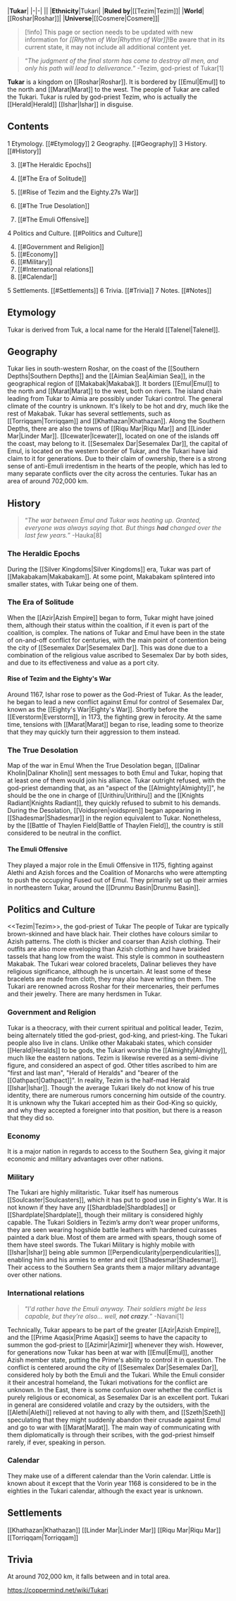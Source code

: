 |**Tukar**|
|-|-|
||
|**Ethnicity**|Tukari|
|**Ruled by**|[[Tezim\|Tezim]]|
|**World**|[[Roshar\|Roshar]]|
|**Universe**|[[Cosmere\|Cosmere]]|

> [!info] This page or section needs to be updated with new information for *[[Rhythm of War\|Rhythm of War]]*!Be aware that in its current state, it may not include all additional content yet.

>“*The judgment of the final storm has come to destroy all men, and only his path will lead to deliverance.*”
\-Tezim, god-priest of Tukar[1]


**Tukar** is a kingdom on [[Roshar\|Roshar]]. It is bordered by [[Emul\|Emul]] to the north and [[Marat\|Marat]] to the west. The people of Tukar are called the Tukari.
Tukar is ruled by god-priest Tezim, who is actually the [[Herald\|Herald]] [[Ishar\|Ishar]] in disguise.

## Contents

1 Etymology. [[#Etymology]] 
2 Geography. [[#Geography]] 
3 History. [[#History]] 

3. [[#The Heraldic Epochs]] 
3. [[#The Era of Solitude]] 

3. [[#Rise of Tezim and the Eighty.27s War]] 


3. [[#The True Desolation]] 

3. [[#The Emuli Offensive]] 




4 Politics and Culture. [[#Politics and Culture]] 

4. [[#Government and Religion]] 
4. [[#Economy]] 
4. [[#Military]] 
4. [[#International relations]] 
4. [[#Calendar]] 


5 Settlements. [[#Settlements]] 
6 Trivia. [[#Trivia]] 
7 Notes. [[#Notes]] 


## Etymology
Tukar is derived from Tuk, a local name for the Herald [[Talenel\|Talenel]].

## Geography
Tukar lies in south-western Roshar, on the coast of the [[Southern Depths\|Southern Depths]] and the [[Aimian Sea\|Aimian Sea]], in the geographical region of [[Makabak\|Makabak]]. It borders [[Emul\|Emul]] to the north and [[Marat\|Marat]] to the west, both on rivers. The island chain leading from Tukar to Aimia are possibly under Tukari control. The general climate of the country is unknown. It's likely to be hot and dry, much like the rest of Makabak.
Tukar has several settlements, such as [[Torriqqam\|Torriqqam]] and [[Khathazan\|Khathazan]]. Along the Southern Depths, there are also the towns of [[Riqu Mar\|Riqu Mar]] and [[Linder Mar\|Linder Mar]]. [[Icewater\|Icewater]], located on one of the islands off the coast, may belong to it. [[Sesemalex Dar\|Sesemalex Dar]], the capital of Emul, is located on the western border of Tukar, and the Tukari have laid claim to it for generations. Due to their claim of ownership, there is a strong sense of anti-Emuli irredentism in the hearts of the people, which has led to many separate conflicts over the city across the centuries.
Tukar has an area of around 702,000 km.

## History
>“*The war between Emul and Tukar was heating up. Granted, everyone was always saying that. But things **had** changed over the last few years.*”
\-Hauka[8]


### The Heraldic Epochs
During the [[Silver Kingdoms\|Silver Kingdoms]] era, Tukar was part of [[Makabakam\|Makabakam]]. At some point, Makabakam splintered into smaller states, with Tukar being one of them.

### The Era of Solitude
When the [[Azir\|Azish Empire]] began to form, Tukar might have joined them, although their status within the coalition, if it even is part of the coalition, is complex.
The nations of Tukar and Emul have been in the state of on-and-off conflict for centuries, with the main point of contention being the city of [[Sesemalex Dar\|Sesemalex Dar]]. This was done due to a combination of the religious value ascribed to Sesemalex Dar by both sides, and due to its effectiveness and value as a port city.

#### Rise of Tezim and the Eighty's War
Around 1167, Ishar rose to power as the God-Priest of Tukar. As the leader, he began to lead a new conflict against Emul for control of Sesemalex Dar, known as the [[Eighty's War\|Eighty's War]]. Shortly before the [[Everstorm\|Everstorm]], in 1173, the fighting grew in ferocity. At the same time, tensions with [[Marat\|Marat]] began to rise, leading some to theorize that they may quickly turn their aggression to them instead.

### The True Desolation
  Map of the war in Emul
When the True Desolation began, [[Dalinar Kholin\|Dalinar Kholin]] sent messages to both Emul and Tukar, hoping that at least one of them would join his alliance. Tukar outright refused, with the god-priest demanding that, as an "aspect of the [[Almighty\|Almighty]]", he should be the one in charge of [[Urithiru\|Urithiru]] and the [[Knights Radiant\|Knights Radiant]], they quickly refused to submit to his demands.
During the Desolation, [[Voidspren\|voidspren]] began appearing in [[Shadesmar\|Shadesmar]] in the region equivalent to Tukar. Nonetheless, by the [[Battle of Thaylen Field\|Battle of Thaylen Field]], the country is still considered to be neutral in the conflict.

#### The Emuli Offensive
They played a major role in the Emuli Offensive in 1175, fighting against Alethi and Azish forces and the Coalition of Monarchs who were attempting to push the occupying Fused out of Emul. They primarily set up their armies in northeastern Tukar, around the [[Drunmu Basin\|Drunmu Basin]].



## Politics and Culture
  <<Tezim\|Tezim>>, the god-priest of Tukar
The people of Tukar are typically brown-skinned and have black hair. Their clothes have colours similar to Azish patterns. The cloth is thicker and coarser than Azish clothing. Their outfits are also more enveloping than Azish clothing and have braided tassels that hang low from the waist. This style is common in southeastern Makabak.
The Tukari wear colored bracelets, Dalinar believes they have religious significance, although he is uncertain. At least some of these bracelets are made from cloth, they may also have writing on them.
The Tukari are renowned across Roshar for their mercenaries, their perfumes and their jewelry. There are many herdsmen in Tukar.

### Government and Religion
Tukar is a theocracy, with their current spiritual and political leader, Tezim, being alternately titled the god-priest, god-king, and priest-king. The Tukari people also live in clans.
Unlike other Makabaki states, which consider [[Herald\|Heralds]] to be gods, the Tukari worship the [[Almighty\|Almighty]], much like the eastern nations. Tezim is likewise revered as a semi-divine figure, and considered an aspect of god. Other titles ascribed to him are "first and last man", "Herald of Heralds" and "bearer of the [[Oathpact\|Oathpact]]". In reality, Tezim is the half-mad Herald [[Ishar\|Ishar]]. Though the average Tukari likely do not know of his true identity, there are numerous rumors concerning him outside of the country.
It is unknown why the Tukari accepted him as their God-King so quickly, and why they accepted a foreigner into that position, but there is a reason that they did so.

### Economy
It is a major nation in regards to access to the Southern Sea, giving it major economic and military advantages over other nations.

### Military
The Tukari are highly militaristic. Tukar itself has numerous [[Soulcaster\|Soulcasters]], which it has put to good use in Eighty's War. It is not known if they have any [[Shardblade\|Shardblades]] or [[Shardplate\|Shardplate]], though their military is considered highly capable.
The Tukari Soldiers in Tezim’s army don’t wear proper uniforms, they are seen wearing hogshide battle leathers with hardened cuirasses painted a dark blue. Most of them are armed with spears, though some of them have steel swords.
The Tukari Military is highly mobile with [[Ishar\|Ishar]] being able summon [[Perpendicularity\|perpendicularities]], enabling him and his armies to enter and exit [[Shadesmar\|Shadesmar]].
Their access to the Southern Sea grants them a major military advantage over other nations.

### International relations
>“*I'd rather have the Emuli anyway. Their soldiers might be less capable, but they’re also… well, **not crazy**.*”
\-Navani[1]


Technically, Tukar appears to be part of the greater [[Azir\|Azish Empire]], and the [[Prime Aqasix\|Prime Aqasix]] seems to have the capacity to summon the god-priest to [[Azimir\|Azimir]] whenever they wish. However, for generations now Tukar has been at war with [[Emul\|Emul]], another Azish member state, putting the Prime's ability to control it in question. The conflict is centered around the city of [[Sesemalex Dar\|Sesemalex Dar]], considered holy by both the Emuli and the Tukari. While the Emuli consider it their ancestral homeland, the Tukari motivations for the conflict are unknown. In the East, there is some confusion over whether the conflict is purely religious or economical, as Sesemalex Dar is an excellent port.
Tukari in general are considered volatile and crazy by the outsiders, with the [[Alethi\|Alethi]] relieved at not having to ally with them, and [[Szeth\|Szeth]] speculating that they might suddenly abandon their crusade against Emul and go to war with [[Marat\|Marat]]. The main way of communicating with them diplomatically is through their scribes, with the god-priest himself rarely, if ever, speaking in person.

### Calendar
They make use of a different calendar than the Vorin calendar. Little is known about it except that the Vorin year 1168 is considered to be in the eighties in the Tukari calendar, although the exact year is unknown.

## Settlements
[[Khathazan\|Khathazan]]
[[Linder Mar\|Linder Mar]]
[[Riqu Mar\|Riqu Mar]]
[[Torriqqam\|Torriqqam]]
## Trivia
At around 702,000 km, it falls between  and  in total area.


https://coppermind.net/wiki/Tukari